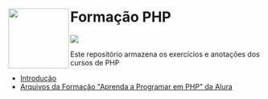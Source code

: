 <h1>
  <img align="left" width="120px" height="120px" src="https://cdn.jsdelivr.net/gh/devicons/devicon/icons/php/php-original.svg" />
  Formação PHP
</h1>
<img src="http://img.shields.io/static/v1?label=STATUS&message=EM%20DESENVOLVIMENTO&color=RED&style=for-the-badge" />

<br>
<p> Este repositório armazena os exercícios e anotações dos cursos de PHP</p>

- [Introdução](https://github.com/AdrianoBispo/formacao-php/tree/master/introducao)
- [Arquivos da Formação "Aprenda a Programar em PHP" da Alura](https://github.com/AdrianoBispo/formacao-php/tree/master/alura-formacao-php)
